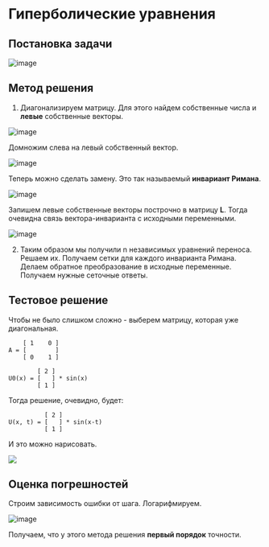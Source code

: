 # Гиперболические уравнения

## Постановка задачи

![image](https://user-images.githubusercontent.com/25401699/166445159-9a0d3b3c-1d3e-4077-afe1-2607d1e7b6aa.png)

## Метод решения

1. Диагонализируем матрицу. Для этого найдем собственные числа и **левые** собственные векторы.

![image](https://user-images.githubusercontent.com/25401699/166445274-19660364-15e4-434b-b8d3-2bb4ed3b8761.png)

Домножим слева на левый собственный вектор.

![image](https://user-images.githubusercontent.com/25401699/166445365-0346332d-4334-463c-887c-b41e55e2e005.png)

Теперь можно сделать замену. Это так называемый **инвариант Римана**.

![image](https://user-images.githubusercontent.com/25401699/166445408-77f68b70-6c19-4c8b-9dd4-e95b788b323e.png)

Запишем левые собственные векторы построчно в матрицу **L**. Тогда очевидна связь вектора-инварианта с исходными переменными.

![image](https://user-images.githubusercontent.com/25401699/166445513-b009ed43-f8a7-44b0-9edc-b5f22838325c.png)

2. Таким образом мы получили n независимых уравнений переноса. Решаем их. Получаем сетки для каждого инварианта Римана. Делаем обратное преобразование в исходные переменные. Получаем нужные сеточные ответы.

## Тестовое решение

Чтобы не было слишком сложно - выберем матрицу, которая уже диагональная.

```
    [ 1    0 ]
A = [        ]
    [ 0    1 ]
    
        [ 2 ]
U0(x) = [   ] * sin(x)
        [ 1 ]
```

Тогда решение, очевидно, будет:

```    
          [ 2 ]
U(x, t) = [   ] * sin(x-t)
          [ 1 ]
```

И это можно нарисовать.

![](https://github.com/timattt/Project-computational-math/blob/master/Images/result.gif)

## Оценка погрешностей

Строим зависимость ошибки от шага. Логарифмируем.

![image](https://user-images.githubusercontent.com/25401699/166447259-11fa00b8-2cc5-4e19-9520-ccc315b5cbf0.png)

Получаем, что у этого метода решения **первый порядок** точности.

